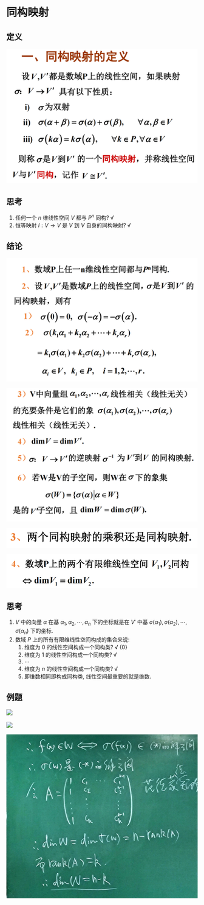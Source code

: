 # 同构映射

## 定义

![](images/2021-04-15-09-18-25.png)

## 思考

1. 任何一个 $n$ 维线性空间 $V$ 都与 $P^n$ 同构? √
2. 恒等映射 $I: V\to V$ 是 $V$ 到 $V$ 自身的同构映射? √

## 结论

![](images/2021-04-15-09-35-09.png)

![](images/2021-04-15-09-35-27.png)

![](images/2021-04-19-09-02-53.png)

![](images/2021-04-19-09-08-21.png)


## 思考

1. $V$ 中的向量 $\alpha$ 在基 $\alpha_1,\alpha_2,\cdots,\alpha_n$ 下的坐标就是在 $V'$ 中基 $\sigma(\alpha_1),\sigma(\alpha_2),\cdots,\sigma(\alpha_n)$ 下的坐标.
2. 数域 $P$ 上的所有有限维线性空间构成的集合来说:
   1. 维度为 $0$ 的线性空间构成一个同构类? √ $\{0\}$
   2. 维度为 $1$ 的线性空间构成一个同构类? √
   3. $\cdots$ 
   4. 维度为 $n$ 的线性空间构成一个同构类? √
   5. 即维数相同即构成同构类, 线性空间最重要的就是维数.


## 例题

![](images/2021-04-19-09-43-47.png)

![](images/2021-04-19-09-43-56.png)

![](images/2021-04-19-09-48-03.png)

